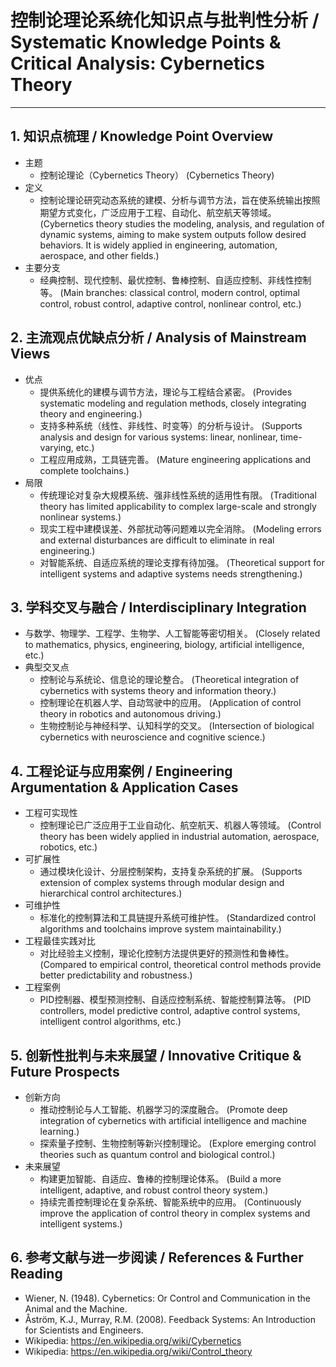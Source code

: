 # 控制论理论系统化知识点与批判性分析 / Systematic Knowledge Points & Critical Analysis: Cybernetics Theory

---

## 1. 知识点梳理 / Knowledge Point Overview

- 主题
  - 控制论理论（Cybernetics Theory）
      (Cybernetics Theory)
- 定义
  - 控制论理论研究动态系统的建模、分析与调节方法，旨在使系统输出按照期望方式变化，广泛应用于工程、自动化、航空航天等领域。
      (Cybernetics theory studies the modeling, analysis, and regulation of dynamic systems, aiming to make system outputs follow desired behaviors. It is widely applied in engineering, automation, aerospace, and other fields.)
- 主要分支
  - 经典控制、现代控制、最优控制、鲁棒控制、自适应控制、非线性控制等。
      (Main branches: classical control, modern control, optimal control, robust control, adaptive control, nonlinear control, etc.)

## 2. 主流观点优缺点分析 / Analysis of Mainstream Views

- 优点
  - 提供系统化的建模与调节方法，理论与工程结合紧密。
      (Provides systematic modeling and regulation methods, closely integrating theory and engineering.)
  - 支持多种系统（线性、非线性、时变等）的分析与设计。
      (Supports analysis and design for various systems: linear, nonlinear, time-varying, etc.)
  - 工程应用成熟，工具链完善。
      (Mature engineering applications and complete toolchains.)
- 局限
  - 传统理论对复杂大规模系统、强非线性系统的适用性有限。
      (Traditional theory has limited applicability to complex large-scale and strongly nonlinear systems.)
  - 现实工程中建模误差、外部扰动等问题难以完全消除。
      (Modeling errors and external disturbances are difficult to eliminate in real engineering.)
  - 对智能系统、自适应系统的理论支撑有待加强。
      (Theoretical support for intelligent systems and adaptive systems needs strengthening.)

## 3. 学科交叉与融合 / Interdisciplinary Integration

- 与数学、物理学、工程学、生物学、人工智能等密切相关。
  (Closely related to mathematics, physics, engineering, biology, artificial intelligence, etc.)
- 典型交叉点
  - 控制论与系统论、信息论的理论整合。
      (Theoretical integration of cybernetics with systems theory and information theory.)
  - 控制理论在机器人学、自动驾驶中的应用。
      (Application of control theory in robotics and autonomous driving.)
  - 生物控制论与神经科学、认知科学的交叉。
      (Intersection of biological cybernetics with neuroscience and cognitive science.)

## 4. 工程论证与应用案例 / Engineering Argumentation & Application Cases

- 工程可实现性
  - 控制理论已广泛应用于工业自动化、航空航天、机器人等领域。
      (Control theory has been widely applied in industrial automation, aerospace, robotics, etc.)
- 可扩展性
  - 通过模块化设计、分层控制架构，支持复杂系统的扩展。
      (Supports extension of complex systems through modular design and hierarchical control architectures.)
- 可维护性
  - 标准化的控制算法和工具链提升系统可维护性。
      (Standardized control algorithms and toolchains improve system maintainability.)
- 工程最佳实践对比
  - 对比经验主义控制，理论化控制方法提供更好的预测性和鲁棒性。
      (Compared to empirical control, theoretical control methods provide better predictability and robustness.)
- 工程案例
  - PID控制器、模型预测控制、自适应控制系统、智能控制算法等。
      (PID controllers, model predictive control, adaptive control systems, intelligent control algorithms, etc.)

## 5. 创新性批判与未来展望 / Innovative Critique & Future Prospects

- 创新方向
  - 推动控制论与人工智能、机器学习的深度融合。
      (Promote deep integration of cybernetics with artificial intelligence and machine learning.)
  - 探索量子控制、生物控制等新兴控制理论。
      (Explore emerging control theories such as quantum control and biological control.)
- 未来展望
  - 构建更加智能、自适应、鲁棒的控制理论体系。
      (Build a more intelligent, adaptive, and robust control theory system.)
  - 持续完善控制理论在复杂系统、智能系统中的应用。
      (Continuously improve the application of control theory in complex systems and intelligent systems.)

## 6. 参考文献与进一步阅读 / References & Further Reading

- Wiener, N. (1948). Cybernetics: Or Control and Communication in the Animal and the Machine.
- Åström, K.J., Murray, R.M. (2008). Feedback Systems: An Introduction for Scientists and Engineers.
- Wikipedia: <https://en.wikipedia.org/wiki/Cybernetics>
- Wikipedia: <https://en.wikipedia.org/wiki/Control_theory>
